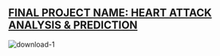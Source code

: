 ##                     [FINAL PROJECT NAME: HEART ATTACK ANALYSIS & PREDICTION](https://github.com/PriyaModhave/EduBridge-Data-Analytics/blob/main/Final%20Project/Heart%20Attack%20Analysis%20and%20Prediction/HEART%20ATTACK%20ANALYSIS%20%26%20PREDICTION.ipynb)
![download-_1_](https://user-images.githubusercontent.com/98824713/177101770-8528f268-e63c-4f24-aba9-fa4d2ec73732.jpg)




